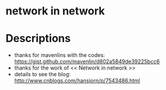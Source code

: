 # network in network

# Descriptions
* thanks for mavenlins with the codes: https://gist.github.com/mavenlin/d802a5849de39225bcc6
* thanks for the work of << Network in network >>
* details to see the blog: http://www.cnblogs.com/hansjorn/p/7543486.html
